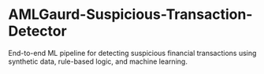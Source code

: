 # AMLGaurd-Suspicious-Transaction-Detector
End-to-end ML pipeline for detecting suspicious financial transactions using synthetic data, rule-based logic, and machine learning.
